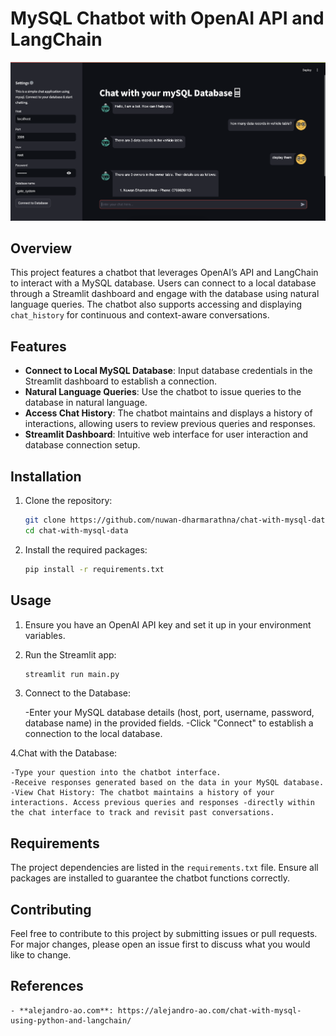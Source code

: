 # MySQL Chatbot with OpenAI API and LangChain

![Chatbot Screenshot](./chatbot.png)

## Overview

This project features a chatbot that leverages OpenAI’s API and LangChain to interact with a MySQL database. Users can connect to a local database through a Streamlit dashboard and engage with the database using natural language queries. The chatbot also supports accessing and displaying `chat_history` for continuous and context-aware conversations.

## Features

- **Connect to Local MySQL Database**: Input database credentials in the Streamlit dashboard to establish a connection.
- **Natural Language Queries**: Use the chatbot to issue queries to the database in natural language.
- **Access Chat History**: The chatbot maintains and displays a history of interactions, allowing users to review previous queries and responses.
- **Streamlit Dashboard**: Intuitive web interface for user interaction and database connection setup.

## Installation

1. Clone the repository:

   ```bash
   git clone https://github.com/nuwan-dharmarathna/chat-with-mysql-data
   cd chat-with-mysql-data
    ```
2. Install the required packages:

    ```bash
    pip install -r requirements.txt
    ```
## Usage

1. Ensure you have an OpenAI API key and set it up in your environment variables.

2. Run the Streamlit app:
    ```bash
    streamlit run main.py
    ```
3. Connect to the Database:

    -Enter your MySQL database details (host, port, username, password, database name) in the provided fields.
    -Click "Connect" to establish a connection to the local database.

4.Chat with the Database:

    -Type your question into the chatbot interface.
    -Receive responses generated based on the data in your MySQL database.
    -View Chat History: The chatbot maintains a history of your interactions. Access previous queries and responses -directly within the chat interface to track and revisit past conversations.

## Requirements

The project dependencies are listed in the `requirements.txt` file. Ensure all packages are installed to guarantee the chatbot functions correctly.

## Contributing

Feel free to contribute to this project by submitting issues or pull requests. For major changes, please open an issue first to discuss what you would like to change.

## References

    - **alejandro-ao.com**: https://alejandro-ao.com/chat-with-mysql-using-python-and-langchain/



